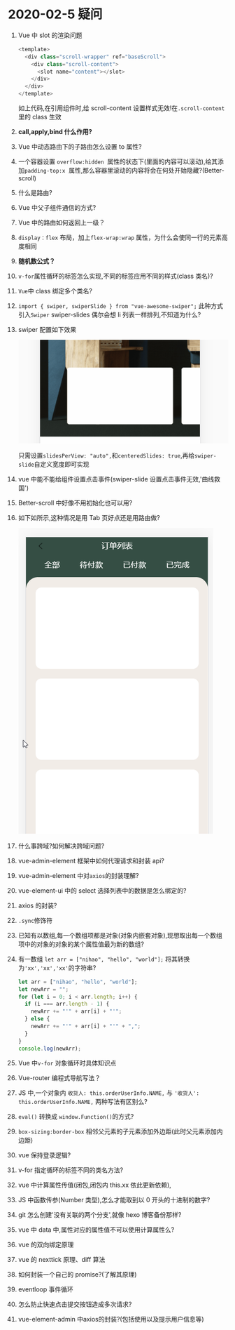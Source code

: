 # 2020-02-5 疑问

1. Vue 中 slot 的渲染问题

   ```javascript
   <template>
     <div class="scroll-wrapper" ref="baseScroll">
       <div class="scroll-content">
         <slot name="content"></slot>
       </div>
     </div>
   </template>
   ```

   如上代码,在引用组件时,给 scroll-content 设置样式无效!在`.scroll-content`里的 class 生效

2. **call,apply,bind 什么作用?**

3. Vue 中动态路由下的子路由怎么设置 to 属性?

4. 一个容器设置 `overflow:hidden`  属性的状态下(里面的内容可以滚动),给其添加`padding-top:x`  属性,那么容器里滚动的内容将会在何处开始隐藏?(Better-scroll)

5. 什么是路由?

6. Vue 中父子组件通信的方式?

7. Vue 中的路由如何返回上一级？

8. `display：flex` 布局，加上`flex-wrap:wrap` 属性，为什么会使同一行的元素高度相同

9. **随机数公式？**

10. `v-for`属性循环的标签怎么实现,不同的标签应用不同的样式(class 类名)?

11. `Vue`中 class 绑定多个类名?

12. `import { swiper, swiperSlide } from "vue-awesome-swiper";` 此种方式引入`Swiper` swiper-slides 偶尔会想 li 列表一样排列,不知道为什么?

13. swiper 配置如下效果

    ![效果图](../../assets/img/week2-pic04.gif)

    只需设置`slidesPerView: "auto",`和`centeredSlides: true`,再给`swiper-slide`自定义宽度即可实现

14. vue 中能不能给组件设置点击事件(swiper-slide 设置点击事件无效,'曲线救国')

15. Better-scroll 中好像不用初始化也可以用?

16. 如下如所示,这种情况是用 Tab 页好点还是用路由做?

    ![展示图](../../assets/img/20200205/Snipaste_2020-02-12_16-40-32.png)

17. 什么事跨域?如何解决跨域问题?

18. vue-admin-element 框架中如何代理请求和封装 api?

19. vue-admin-element 中对`axios`的封装理解?

20. vue-element-ui 中的 select 选择列表中的数据是怎么绑定的?

21. axios 的封装?

22. `.sync`修饰符

23. 已知有以数组,每一个数组项都是对象(对象内嵌套对象),现想取出每一个数组项中的对象的对象的某个属性值最为新的数组?

24. 有一数组 `let arr = ["nihao", "hello", "world"];` 将其转换为`'xx','xx','xx'`的字符串?

    ```javascript
    let arr = ["nihao", "hello", "world"];
    let newArr = "";
    for (let i = 0; i < arr.length; i++) {
      if (i === arr.length - 1) {
        newArr += "'" + arr[i] + "'";
      } else {
        newArr += "'" + arr[i] + "'" + ",";
      }
    }
    console.log(newArr);
    ```

25. Vue 中`v-for` 对象循环时具体知识点

26. Vue-router 编程式导航写法？

27. JS 中,一个对象内 `收货人: this.orderUserInfo.NAME,` 与 `'收货人': this.orderUserInfo.NAME,` 两种写法有区别么?

28. `eval()` 转换成 `window.Function()`的方式?

29. `box-sizing:border-box` 相邻父元素的子元素添加外边距(此时父元素添加内边距)

30. vue 保持登录逻辑?

31. v-for 指定循环的标签不同的类名方法?

32. vue 中计算属性传值(闭包,闭包内 this.xx 依此更新依赖),

33. JS 中函数传参(Number 类型),怎么才能取到以 0 开头的十进制的数字?

34. git 怎么创建'没有关联的两个分支',就像 hexo 博客备份那样?

35. vue 中 data 中,属性对应的属性值不可以使用计算属性么?

36. vue 的双向绑定原理

37. vue 的 nexttick 原理、diff 算法

38. 如何封装一个自己的 promise?(了解其原理)

39. eventloop 事件循环
40. 怎么防止快速点击提交按钮造成多次请求?
41. vue-element-admin 中axios的封装?(包括使用以及提示用户信息等)



